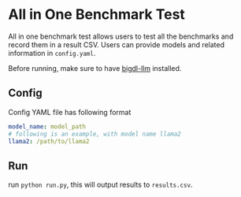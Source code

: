 # All in One Benchmark Test
All in one benchmark test allows users to test all the benchmarks and record them in a result CSV. Users can provide models and related information in `config.yaml`.

Before running, make sure to have [bigdl-llm](../../../README.md) installed.

## Config
Config YAML file has following format
```yaml
model_name: model_path
# following is an example, with model name llama2
llama2: /path/to/llama2
```

## Run
run `python run.py`, this will output results to `results.csv`.